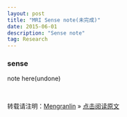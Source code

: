 ```yaml
---
layout: post
title: "MRI Sense note(未完成)"
date: 2015-06-01
description: "Sense note"
tag: Research
---
```


### sense

note here(undone)

<br>

转载请注明：[Mengranlin](https://lmrshare.github.io) » [点击阅读原文](https://lmrshare.github.io/2015/09/iOS9_Note/)
